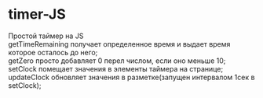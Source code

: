 # timer-JS
Простой таймер на JS<br/>
getTimeRemaining получает определенное время и выдает время которое осталось до него;<br/>
getZero просто добавляет 0 перел числом, если оно меньше 10;<br/>
setClock помещает значения в элементы таймера на странице;<br/>
updateClock обновляет значения в разметке(запущен интервалом 1сек в setClock);<br/>

